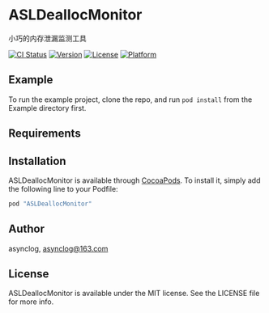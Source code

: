 # ASLDeallocMonitor
小巧的内存泄漏监测工具

[![CI Status](http://img.shields.io/travis/infiniteQin/ASLDeallocMonitor.svg?style=flat)](https://travis-ci.org/infiniteQin/ASLDeallocMonitor)
[![Version](https://img.shields.io/cocoapods/v/ASLDeallocMonitor.svg?style=flat)](http://cocoapods.org/pods/ASLDeallocMonitor)
[![License](https://img.shields.io/cocoapods/l/ASLDeallocMonitor.svg?style=flat)](http://cocoapods.org/pods/ASLDeallocMonitor)
[![Platform](https://img.shields.io/cocoapods/p/ASLDeallocMonitor.svg?style=flat)](http://cocoapods.org/pods/ASLDeallocMonitor)

## Example

To run the example project, clone the repo, and run `pod install` from the Example directory first.

## Requirements

## Installation

ASLDeallocMonitor is available through [CocoaPods](http://cocoapods.org). To install
it, simply add the following line to your Podfile:

```ruby
pod "ASLDeallocMonitor"
```

## Author

asynclog, asynclog@163.com

## License

ASLDeallocMonitor is available under the MIT license. See the LICENSE file for more info.
